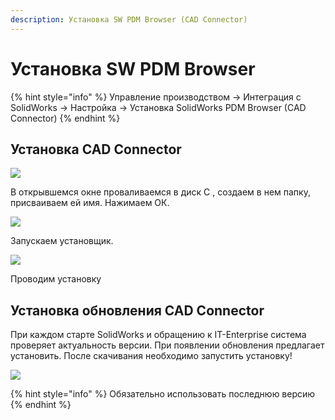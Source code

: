 ```yaml
---
description: Установка SW PDM Browser (CAD Connector)
---
```


# Установка SW PDM Browser

{% hint style="info" %}
Управление производством → Интеграция с SolidWorks → Настройка → Установка SolidWorks PDM Browser (CAD Connector)
{% endhint %}

## Установка CAD Connector

![](<../../../../.gitbook/assets/0 (3).png>)

В открывшемся окне проваливаемся в диск С , создаем в нем папку, присваиваем ей имя. Нажимаем ОК.

![](<../../../../.gitbook/assets/1 (63).png>)

Запускаем установщик.

![](<../../../../.gitbook/assets/2 (118).png>)

Проводим установку

## Установка обновления CAD Connector

При каждом старте SolidWorks и обращению к IT-Enterprise система проверяет актуальность версии. При появлении обновления предлагает установить. После скачивания необходимо запустить установку!

![](<../../../../.gitbook/assets/image (818).png>)

{% hint style="info" %}
Обязательно использовать последнюю версию
{% endhint %}
